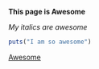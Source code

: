 **This page is Awesome**

*My italics are awesome*

```ruby
puts("I am so awesome")

```

[Awesome](www.lmgtfy.com/awesome)